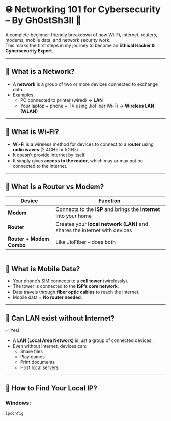 # 🌐 Networking 101 for Cybersecurity – By Gh0stSh3ll 👻

A complete beginner-friendly breakdown of how Wi-Fi, internet, routers, modems, mobile data, and network security work.  
This marks the first steps in my journey to become an **Ethical Hacker & Cybersecurity Expert**.

---

## 🧠 What is a Network?

- A **network** is a group of two or more devices connected to exchange data.
- Examples:  
  - PC connected to printer (wired) → **LAN**  
  - Your laptop + phone + TV using JioFiber Wi-Fi → **Wireless LAN (WLAN)**

---

## 📶 What is Wi-Fi?

- **Wi-Fi** is a wireless method for devices to connect to a **router** using **radio waves** (2.4GHz or 5GHz).
- It doesn’t provide internet by itself.
- It simply gives **access to the router**, which may or may not be connected to the internet.

---

## 🔌 What is a Router vs Modem?

| Device | Function |
|--------|----------|
| **Modem** | Connects to the **ISP** and brings the **internet** into your home |
| **Router** | Creates your **local network (LAN)** and shares the internet with devices |
| **Router + Modem Combo** | Like JioFiber – does both |

---

## 🛜 What is Mobile Data?

- Your phone’s SIM connects to a **cell tower** (wirelessly).
- The tower is connected to the **ISP’s core network**.
- Data travels through **fiber optic cables** to reach the internet.
- Mobile data = **No router needed**.

---

## 🔁 Can LAN exist without Internet?

✅ Yes!

- A **LAN (Local Area Network)** is just a group of connected devices.
- Even without internet, devices can:
  - Share files
  - Play games
  - Print documents
  - Host local servers

---

## 🧠 How to Find Your Local IP?

### Windows:
```bash
ipconfig
